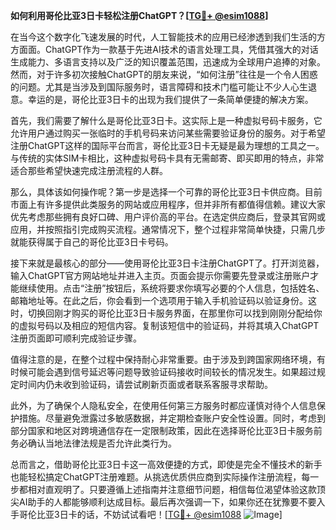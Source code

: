 **如何利用哥伦比亚3日卡轻松注册ChatGPT？[[TG💪+ @esim1088](https://t.me/s/esim1088)]**

在当今这个数字化飞速发展的时代，人工智能技术的应用已经渗透到我们生活的方方面面。ChatGPT作为一款基于先进AI技术的语言处理工具，凭借其强大的对话生成能力、多语言支持以及广泛的知识覆盖范围，迅速成为全球用户追捧的对象。然而，对于许多初次接触ChatGPT的朋友来说，“如何注册”往往是一个令人困惑的问题。尤其是当涉及到国际服务时，语言障碍和技术门槛可能让不少人心生退意。幸运的是，哥伦比亚3日卡的出现为我们提供了一条简单便捷的解决方案。

首先，我们需要了解什么是哥伦比亚3日卡。这实际上是一种虚拟号码卡服务，它允许用户通过购买一张临时的手机号码来访问某些需要验证身份的服务。对于希望注册ChatGPT这样的国际平台而言，哥伦比亚3日卡无疑是最为理想的工具之一。与传统的实体SIM卡相比，这种虚拟号码卡具有无需邮寄、即买即用的特点，非常适合那些希望快速完成注册流程的人群。

那么，具体该如何操作呢？第一步是选择一个可靠的哥伦比亚3日卡供应商。目前市面上有许多提供此类服务的网站或应用程序，但并非所有都值得信赖。建议大家优先考虑那些拥有良好口碑、用户评价高的平台。在选定供应商后，登录其官网或应用，并按照指引完成购买流程。通常情况下，整个过程非常简单快捷，只需几步就能获得属于自己的哥伦比亚3日卡号码。

接下来就是最核心的部分——使用哥伦比亚3日卡注册ChatGPT了。打开浏览器，输入ChatGPT官方网站地址并进入主页。页面会提示你需要先登录或注册账户才能继续使用。点击“注册”按钮后，系统将要求你填写必要的个人信息，包括姓名、邮箱地址等。在此之后，你会看到一个选项用于输入手机验证码以验证身份。这时，切换回刚才购买的哥伦比亚3日卡服务界面，在那里你可以找到刚刚分配给你的虚拟号码以及相应的短信内容。复制该短信中的验证码，并将其填入ChatGPT注册页面即可顺利完成验证步骤。

值得注意的是，在整个过程中保持耐心非常重要。由于涉及到跨国家网络环境，有时候可能会遇到信号延迟等问题导致验证码接收时间较长的情况发生。如果超过规定时间内仍未收到验证码，请尝试刷新页面或者联系客服寻求帮助。

此外，为了确保个人隐私安全，在使用任何第三方服务时都应谨慎对待个人信息保护措施。尽量避免泄露过多敏感数据，并定期检查账户安全性设置。同时，考虑到部分国家和地区对跨境通信存在一定限制政策，因此在选择哥伦比亚3日卡服务前务必确认当地法律法规是否允许此类行为。

总而言之，借助哥伦比亚3日卡这一高效便捷的方式，即使是完全不懂技术的新手也能轻松搞定ChatGPT注册难题。从挑选优质供应商到实际操作注册流程，每一步都相对直观明了。只要遵循上述指南并注意细节问题，相信每位渴望体验这款顶尖AI助手的人都能够顺利达成目标。最后再次强调一下，如果你还在犹豫要不要入手哥伦比亚3日卡的话，不妨试试看吧！[[TG💪+ @esim1088](https://t.me/s/esim1088) ![Image](https://i.postimg.cc/4NQfJmqS/Snipaste-2025-05-13-00-14-12.png)]